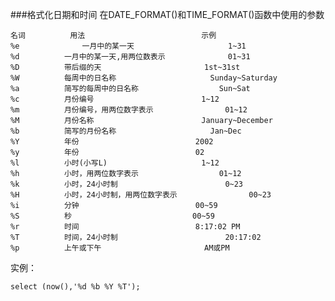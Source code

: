 ###格式化日期和时间
在DATE_FORMAT()和TIME_FORMAT()函数中使用的参数

  	名词			用法							示例
	%e         		一月中的某一天						1~31
	%d			一月中的某一天,用两位数表示				01~31
	%D			带后缀的天						1st~31st
	%W			每周中的日名称						Sunday~Saturday
	%a			简写的每周中的日名称					Sun~Sat
	%c			月份编号						1~12
	%m			月份编号，用两位数字表示				01~12
	%M			月份名称						January~December
	%b			简写的月份名称						Jan~Dec
	%Y			年份							2002
	%y			年份							02
	%l			小时(小写L)						1~12
	%h			小时，用两位数字表示					01~12
	%k			小时，24小时制						0~23
	%H			小时，24小时制，用两位数字表示				00~23
	%i			分钟							00~59
	%S			秒							00~59
	%r			时间							8:17:02 PM
	%T			时间，24小时制						20:17:02
	%p			上午或下午						AM或PM

实例：

	select (now(),'%d %b %Y %T');

